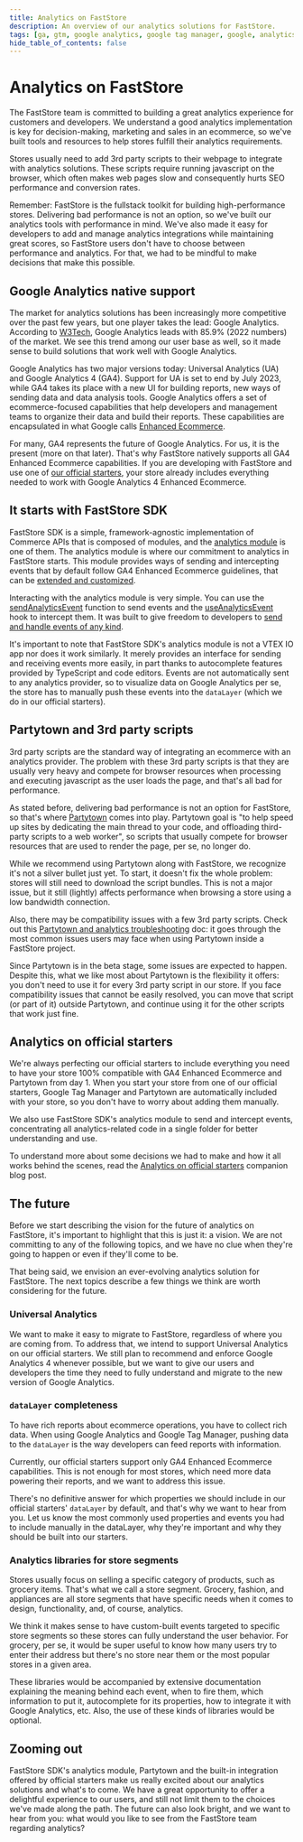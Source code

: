 ```yaml
---
title: Analytics on FastStore
description: An overview of our analytics solutions for FastStore.
tags: [ga, gtm, google analytics, google tag manager, google, analytics, sdk, faststore]
hide_table_of_contents: false
---
```


# Analytics on FastStore

The FastStore team is committed to building a great analytics experience for customers and developers. We understand a good analytics implementation is key for decision-making, marketing and sales in an ecommerce, so we've built tools and resources to help stores fulfill their analytics requirements.

Stores usually need to add 3rd party scripts to their webpage to integrate with analytics solutions. These scripts require running javascript on the browser, which often makes web pages slow and consequently hurts SEO performance and conversion rates. 

Remember: FastStore is the fullstack toolkit for building high-performance stores. Delivering bad performance is not an option, so we've built our analytics tools with performance in mind. We've also made it easy for developers to add and manage analytics integrations while maintaining great scores, so FastStore users don't have to choose between performance and analytics. For that, we had to be mindful to make decisions that make this possible.

## Google Analytics native support

The market for analytics solutions has been increasingly more competitive over the past few years, but one player takes the lead: Google Analytics. According to [W3Tech](https://w3techs.com/technologies/history_overview/traffic_analysis/ms/y), Google Analytics leads with 85.9% (2022 numbers) of the market. We see this trend among our user base as well, so it made sense to build solutions that work well with Google Analytics.

Google Analytics has two major versions today: Universal Analytics (UA) and Google Analytics 4 (GA4). Support for UA is set to end by July 2023, while GA4 takes its place with a new UI for building reports, new ways of sending data and data analysis tools. Google Analytics offers a set of ecommerce-focused capabilities that help developers and management teams to organize their data and build their reports. These capabilities are encapsulated in what Google calls [Enhanced Ecommerce](https://developers.google.com/tag-manager/enhanced-ecommerce). 

For many, GA4 represents the future of Google Analytics. For us, it is the present (more on that later). That's why FastStore natively supports all GA4 Enhanced Ecommerce capabilities. If you are developing with FastStore and use one of [our official starters](https://www.faststore.dev/starters), your store already includes everything needed to work with Google Analytics 4 Enhanced Ecommerce.

## It starts with FastStore SDK

FastStore SDK is a simple, framework-agnostic implementation of Commerce APIs that is composed of modules, and the [analytics module](https://www.faststore.dev/reference/sdk/analytics) is one of them. The analytics module is where our commitment to analytics in FastStore starts. This module provides ways of sending and intercepting events that by default follow GA4 Enhanced Ecommerce guidelines, that can be [extended and customized](https://www.faststore.dev/reference/sdk/analytics/how-to-extend-types).

Interacting with the analytics module is very simple. You can use the [sendAnalyticsEvent](https://www.faststore.dev/reference/sdk/analytics/sendAnalyticsEvent) function to send events and the [useAnalyticsEvent](https://www.faststore.dev/reference/sdk/analytics/useAnalyticsEvent) hook to intercept them. It was built to give freedom to developers to [send and handle events of any kind](https://www.faststore.dev/reference/sdk/analytics/how-to-send-custom-events).

It's important to note that FastStore SDK's analytics module is not a VTEX IO app nor does it work similarly. It merely provides an interface for sending and receiving events more easily, in part thanks to autocomplete features provided by TypeScript and code editors. Events are not automatically sent to any analytics provider, so to visualize data on Google Analytics per se, the store has to manually push these events into the `dataLayer` (which we do in our official starters).

## Partytown and 3rd party scripts

3rd party scripts are the standard way of integrating an ecommerce with an analytics provider. The problem with these 3rd party scripts is that they are usually very heavy and compete for browser resources when processing and executing javascript as the user loads the page, and that's all bad for performance.

As stated before, delivering bad performance is not an option for FastStore, so that's where [Partytown](https://partytown.builder.io/) comes into play. Partytown goal is "to help speed up sites by dedicating the main thread to your code, and offloading third-party scripts to a web worker", so scripts that usually compete for browser resources that are used to render the page, per se, no longer do.

While we recommend using Partytown along with FastStore, we recognize it's not a silver bullet just yet. To start, it doesn't fix the whole problem: stores will still need to download the script bundles. This is not a major issue, but it still (lightly) affects performance when browsing a store using a low bandwidth connection.

Also, there may be compatibility issues with a few 3rd party scripts. Check out this [Partytown and analytics troubleshooting](https://www.faststore.dev/how-to-guides/troubleshooting/analytics-and-partytown) doc: it goes through the most common issues users may face when using Partytown inside a FastStore project.

Since Partytown is in the beta stage, some issues are expected to happen. Despite this, what we like most about Partytown is the flexibility it offers: you don't need to use it for every 3rd party script in our store. If you face compatibility issues that cannot be easily resolved, you can move that script (or part of it) outside Partytown, and continue using it for the other scripts that work just fine.

## Analytics on official starters

We're always perfecting our official starters to include everything you need to have your store 100% compatible with GA4 Enhanced Ecommerce and Partytown from day 1. When you start your store from one of our official starters, Google Tag Manager and Partytown are automatically included with your store, so you don't have to worry about adding them manually.

We also use FastStore SDK's analytics module to send and intercept events, concentrating all analytics-related code in a single folder for better understanding and use.

To understand more about some decisions we had to make and how it all works behind the scenes, read the [Analytics on official starters](/conceptual-guides/analytics-on-official-starters) companion blog post. 

## The future 

Before we start describing the vision for the future of analytics on FastStore, it's important to highlight that this is just it: a vision. We are not committing to any of the following topics, and we have no clue when they're going to happen or even if they'll come to be.

That being said, we envision an ever-evolving analytics solution for FastStore. The next topics describe a few things we think are worth considering for the future.

### Universal Analytics

We want to make it easy to migrate to FastStore, regardless of where you are coming from. To address that, we intend to support Universal Analytics on our official starters. We still plan to recommend and enforce Google Analytics 4 whenever possible, but we want to give our users and developers the time they need to fully understand and migrate to the new version of Google Analytics.

### `dataLayer` completeness

To have rich reports about ecommerce operations, you have to collect rich data. When using Google Analytics and Google Tag Manager, pushing data to the `dataLayer` is the way developers can feed reports with information.

Currently, our official starters support only GA4 Enhanced Ecommerce capabilities. This is not enough for most stores, which need more data powering their reports, and we want to address this issue.

There's no definitive answer for which properties we should include in our official starters' `dataLayer` by default, and that's why we want to hear from you. Let us know the most commonly used properties and events you had to include manually in the dataLayer, why they're important and why they should be built into our starters.

### Analytics libraries for store segments

Stores usually focus on selling a specific category of products, such as grocery items. That's what we call a store segment. Grocery, fashion, and appliances are all store segments that have specific needs when it comes to design, functionality, and, of course, analytics.

We think it makes sense to have custom-built events targeted to specific store segments so these stores can fully understand the user behavior. For grocery, per se, it would be super useful to know how many users try to enter their address but there's no store near them or the most popular stores in a given area. 

These libraries would be accompanied by extensive documentation explaining the meaning behind each event, when to fire them, which information to put it, autocomplete for its properties, how to integrate it with Google Analytics, etc. Also, the use of these kinds of libraries would be optional.

## Zooming out

FastStore SDK's analytics module, Partytown and the built-in integration offered by official starters make us really excited about our analytics solutions and what's to come. We have a great opportunity to offer a delightful experience to our users, and still not limit them to the choices we've made along the path. The future can also look bright, and we want to hear from you: what would you like to see from the FastStore team regarding analytics?